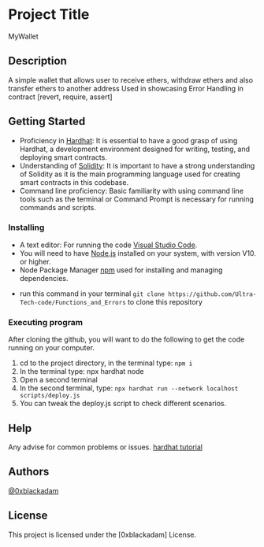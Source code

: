 # Project Title
MyWallet

## Description

A simple wallet that allows user to receive ethers, withdraw ethers and also transfer ethers to another address
Used in showcasing Error Handling in contract [revert, require, assert]

## Getting Started
- Proficiency in [Hardhat](https://hardhat.org/): It is essential to have a good grasp of using Hardhat, a development environment designed for writing, testing, and deploying smart contracts. 
- Understanding of [Solidity](https://soliditylang.org/): It is important to have a strong understanding of Solidity as it is the main programming language used for creating smart contracts in this codebase.
- Command line proficiency: Basic familiarity with using command line tools such as the terminal or Command Prompt is necessary for running commands and scripts.

### Installing
- A text editor: For running the code [Visual Studio Code](https://code.visualstudio.com/).
- You will need to have [Node.js](https://nodejs.org/en) installed on your system, with version V10. or higher.
- Node Package Manager [npm](https://docs.npmjs.com/downloading-and-installing-node-js-and-npm) used for installing and managing dependencies.
* run this command in your terminal `git clone https://github.com/Ultra-Tech-code/Functions_and_Errors` to clone this repository

### Executing program

After cloning the github, you will want to do the following to get the code running on your computer.
 1. cd to the project directory, in the terminal type: `npm i`
 2. In the terminal type: npx hardhat node
 3. Open a second terminal
 4. In the second terminal, type: `npx hardhat run --network localhost scripts/deploy.js`
 5. You can tweak the deploy.js script to check different scenarios.

## Help

Any advise for common problems or issues.
[hardhat tutorial](https://hardhat.org/tutorial)


## Authors
  [@0xblackadam](https://twitter.com/i_hizick)

## License

This project is licensed under the [0xblackadam] License.